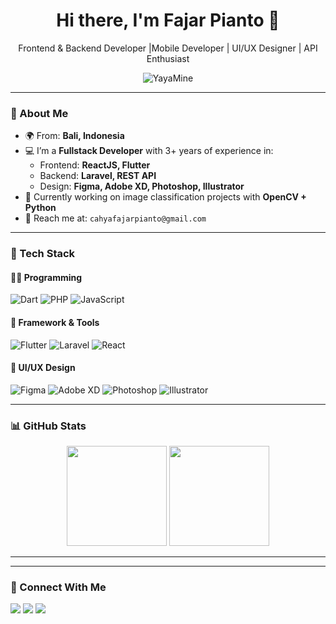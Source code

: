 <h1 align="center">Hi there, I'm Fajar Pianto 👋</h1>
<p align="center">Frontend & Backend Developer |Mobile Developer | UI/UX Designer | API Enthusiast</p>

<p align="center">
  <img src="https://komarev.com/ghpvc/?username=YayaMine&label=Profile%20views&color=0e75b6&style=flat" alt="YayaMine" />
</p>

---

### 🧠 About Me

- 🌍 From: **Bali, Indonesia**
- 💻 I’m a **Fullstack Developer** with 3+ years of experience in:
  - Frontend: **ReactJS, Flutter**
  - Backend: **Laravel, REST API**
  - Design: **Figma, Adobe XD, Photoshop, Illustrator**
- 🧪 Currently working on image classification projects with **OpenCV + Python**
- 📧 Reach me at: `cahyafajarpianto@gmail.com`

---

### 🚀 Tech Stack

#### 👨‍💻 Programming
![Dart](https://img.shields.io/badge/-Dart-0175C2?style=flat-square&logo=dart&logoColor=white)
![PHP](https://img.shields.io/badge/-PHP-777BB4?style=flat-square&logo=php&logoColor=white)
![JavaScript](https://img.shields.io/badge/-JavaScript-F7DF1E?style=flat-square&logo=javascript&logoColor=black)

#### 📱 Framework & Tools
![Flutter](https://img.shields.io/badge/-Flutter-02569B?style=flat-square&logo=flutter&logoColor=white)
![Laravel](https://img.shields.io/badge/-Laravel-FF2D20?style=flat-square&logo=laravel&logoColor=white)
![React](https://img.shields.io/badge/-React-20232A?style=flat-square&logo=react&logoColor=61DAFB)

#### 🎨 UI/UX Design
![Figma](https://img.shields.io/badge/-Figma-F24E1E?style=flat-square&logo=figma&logoColor=white)
![Adobe XD](https://img.shields.io/badge/-Adobe%20XD-FF61F6?style=flat-square&logo=adobexd&logoColor=white)
![Photoshop](https://img.shields.io/badge/-Photoshop-31A8FF?style=flat-square&logo=adobephotoshop&logoColor=white)
![Illustrator](https://img.shields.io/badge/-Illustrator-FF9A00?style=flat-square&logo=adobeillustrator&logoColor=white)

---

### 📊 GitHub Stats

<p align="center">
  <img src="https://github-readme-stats.vercel.app/api?username=YayaMine&show_icons=true&theme=tokyonight&hide_title=true&count_private=true" height="160"/>
  <img src="https://github-readme-stats.vercel.app/api/top-langs/?username=YayaMine&layout=compact&theme=tokyonight" height="160"/>
</p>

---



---

### 🔗 Connect With Me

<p>
  <a href="mailto:cahyafajarpianto@gmail.com"><img src="https://img.shields.io/badge/-Email-red?style=flat-square&logo=gmail&logoColor=white"></a>
  <a href="https://www.linkedin.com/in/fajarpianto" target="_blank"><img src="https://img.shields.io/badge/-LinkedIn-blue?style=flat-square&logo=linkedin&logoColor=white"></a>
  <a href="https://github.com/YayaMine"><img src="https://img.shields.io/badge/-GitHub-black?style=flat-square&logo=github&logoColor=white"></a>
</p>
